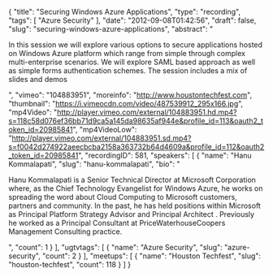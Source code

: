 {
  "title": "Securing Windows Azure Applications",
  "type": "recording",
  "tags": [
    "Azure Security"
  ],
  "date": "2012-09-08T01:42:56",
  "draft": false,
  "slug": "securing-windows-azure-applications",
  "abstract": "<p>In this session we will explore various options to secure applications hosted on Windows Azure platform which range from simple through complex multi-enterprise scenarios. We will explore SAML based approach as well as simple forms authentication schemes. The session includes a mix of slides and demos</p>",
  "vimeo": "104883951",
  "moreinfo": "http://www.houstontechfest.com",
  "thumbnail": "https://i.vimeocdn.com/video/487539912_295x166.jpg",
  "mp4Video": "http://player.vimeo.com/external/104883951.hd.mp4?s=118c58d076ef36bb71d9ca5a145da98635af944e&profile_id=113&oauth2_token_id=20985841",
  "mp4VideoLow": "http://player.vimeo.com/external/104883951.sd.mp4?s=f0042d274922aeecbcba2158a363732b64d4609a&profile_id=112&oauth2_token_id=20985841",
  "recordingID": 581,
  "speakers": [
    {
      "name": "Hanu Kommalapati",
      "slug": "hanu-kommalapati",
      "bio": "<p>Hanu Kommalapati is a Senior Technical Director at Microsoft Corporation where, as the Chief Technology Evangelist for Windows Azure, he works on spreading the word about Cloud Computing to Microsoft customers, partners and community. In the past, he has held positions within Microsoft as Principal Platform Strategy Advisor and Principal Architect . Previously he worked as a Principal Consultant at PriceWaterhouseCoopers Management Consulting practice.</p>",
      "count": 1
    }
  ],
  "ugtvtags": [
    {
      "name": "Azure Security",
      "slug": "azure-security",
      "count": 2
    }
  ],
  "meetups": [
    {
      "name": "Houston Techfest",
      "slug": "houston-techfest",
      "count": 118
    }
  ]
}
